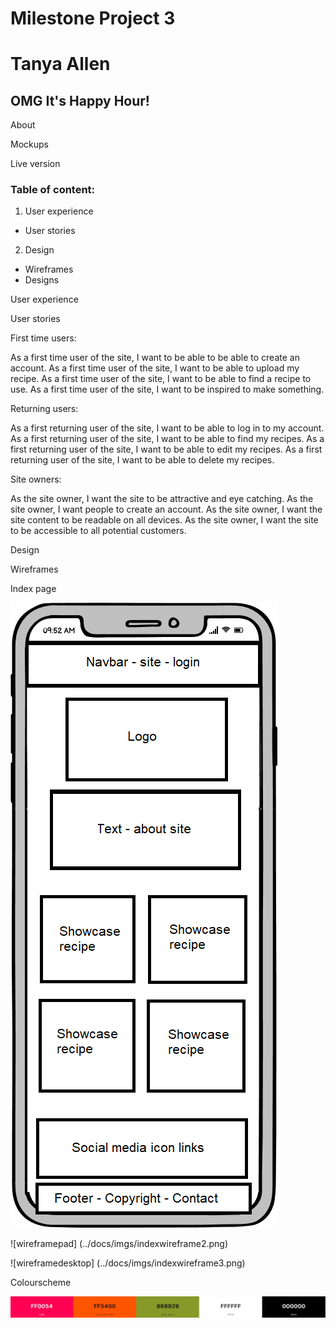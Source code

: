 # Milestone Project 3
# Tanya Allen
## OMG It's Happy Hour! 

About

Mockups 

Live version

### Table of content:
1. User experience
  * User stories 
2. Design
  * Wireframes
  * Designs
  

User experience

User stories 

First time users:

As a first time user of the site, I want to be able to be able to create an account.
As a first time user of the site, I want to be able to upload my recipe.
As a first time user of the site, I want to be able to find a recipe to use.
As a first time user of the site, I want to be inspired to make something.

Returning users:

As a first returning user of the site, I want to be able to log in to my account.
As a first returning user of the site, I want to be able to find my recipes.
As a first returning user of the site, I want to be able to edit my recipes.
As a first returning user of the site, I want to be able to delete my recipes.

Site owners: 

As the site owner, I want the site to be attractive and eye catching.
As the site owner, I want people to create an account.
As the site owner, I want the site content to be readable on all devices.
As the site owner, I want the site to be accessible to all potential customers.

Design

Wireframes

Index page

![wireframephone](../docs/imgs/indexwireframe1.png)

![wireframepad] (../docs/imgs/indexwireframe2.png)

![wireframedesktop] (../docs/imgs/indexwireframe3.png)

Colourscheme

![colourscheme](../docs/imgs/colourscheme.jpg)
